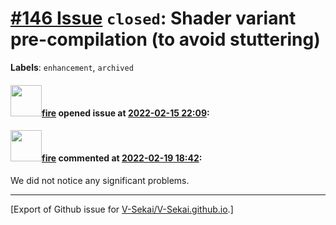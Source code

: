 # [\#146 Issue](https://github.com/V-Sekai/V-Sekai.github.io/issues/146) `closed`: Shader variant pre-compilation (to avoid stuttering)
**Labels**: `enhancement`, `archived`


#### <img src="https://avatars.githubusercontent.com/u/32321?u=c2e06a3d2b49a467aa907e54aa259516440267cc&v=4" width="50">[fire](https://github.com/fire) opened issue at [2022-02-15 22:09](https://github.com/V-Sekai/V-Sekai.github.io/issues/146):



#### <img src="https://avatars.githubusercontent.com/u/32321?u=c2e06a3d2b49a467aa907e54aa259516440267cc&v=4" width="50">[fire](https://github.com/fire) commented at [2022-02-19 18:42](https://github.com/V-Sekai/V-Sekai.github.io/issues/146#issuecomment-1046080659):

We did not notice any significant problems.


-------------------------------------------------------------------------------



[Export of Github issue for [V-Sekai/V-Sekai.github.io](https://github.com/V-Sekai/V-Sekai.github.io).]
